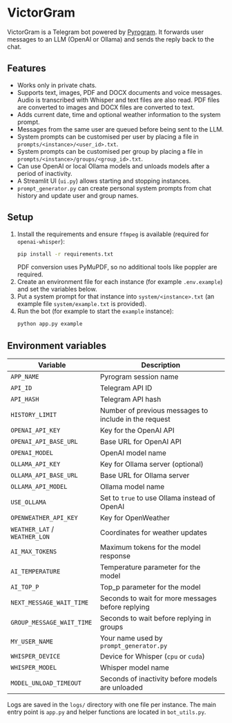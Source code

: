 # VictorGram

VictorGram is a Telegram bot powered by [Pyrogram](https://docs.pyrogram.org/).  It forwards user messages to an LLM (OpenAI or Ollama) and sends the reply back to the chat.

## Features

* Works only in private chats.
* Supports text, images, PDF and DOCX documents and voice messages. Audio is transcribed with Whisper and text files are also read. PDF files are converted to images and DOCX files are converted to text.
* Adds current date, time and optional weather information to the system prompt.
* Messages from the same user are queued before being sent to the LLM.
* System prompts can be customised per user by placing a file in `prompts/<instance>/<user_id>.txt`.
* System prompts can be customised per group by placing a file in `prompts/<instance>/groups/<group_id>.txt`.
* Can use OpenAI or local Ollama models and unloads models after a period of inactivity.
* A Streamlit UI (`ui.py`) allows starting and stopping instances.
* `prompt_generator.py` can create personal system prompts from chat history and update user and group names.

## Setup

1. Install the requirements and ensure `ffmpeg` is available (required for `openai-whisper`):
   ```bash
   pip install -r requirements.txt
   ```
   PDF conversion uses PyMuPDF, so no additional tools like poppler are required.
2. Create an environment file for each instance (for example `.env.example`) and set the variables below.
3. Put a system prompt for that instance into `system/<instance>.txt` (an example file `system/example.txt` is provided).
4. Run the bot (for example to start the `example` instance):
   ```bash
   python app.py example
   ```

## Environment variables

| Variable | Description                                           |
| --- |-------------------------------------------------------|
| `APP_NAME` | Pyrogram session name                                 |
| `API_ID` | Telegram API ID                                       |
| `API_HASH` | Telegram API hash                                     |
| `HISTORY_LIMIT` | Number of previous messages to include in the request |
| `OPENAI_API_KEY` | Key for the OpenAI API                                |
| `OPENAI_API_BASE_URL` | Base URL for OpenAI API                               |
| `OPENAI_MODEL` | OpenAI model name                                     |
| `OLLAMA_API_KEY` | Key for Ollama server (optional)                      |
| `OLLAMA_API_BASE_URL` | Base URL for Ollama server                            |
| `OLLAMA_API_MODEL` | Ollama model name                                     |
| `USE_OLLAMA` | Set to `true` to use Ollama instead of OpenAI         |
| `OPENWEATHER_API_KEY` | Key for OpenWeather                                   |
| `WEATHER_LAT` / `WEATHER_LON` | Coordinates for weather updates                       |
| `AI_MAX_TOKENS` | Maximum tokens for the model response                 |
| `AI_TEMPERATURE` | Temperature parameter for the model                   |
| `AI_TOP_P` | Top_p parameter for the model                         |
| `NEXT_MESSAGE_WAIT_TIME` | Seconds to wait for more messages before replying     |
| `GROUP_MESSAGE_WAIT_TIME` | Seconds to wait before replying in groups           |
| `MY_USER_NAME` | Your name used by `prompt_generator.py`               |
| `WHISPER_DEVICE` | Device for Whisper (`cpu` or `cuda`)                  |
| `WHISPER_MODEL` | Whisper model name                                    |
| `MODEL_UNLOAD_TIMEOUT` | Seconds of inactivity before models are unloaded      |

Logs are saved in the `logs/` directory with one file per instance.  The main entry point is `app.py` and helper functions are located in `bot_utils.py`.
